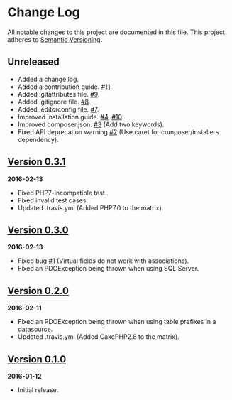 # Change Log
All notable changes to this project are documented in this file.
This project adheres to [Semantic Versioning](http://semver.org/).

## Unreleased
- Added a change log.
- Added a contribution guide. [#11](https://github.com/chinpei215/cakephp-eager-loader/pull/11).
- Added .gitattributes file. [#9](https://github.com/chinpei215/cakephp-eager-loader/pull/9).
- Added .gitignore file. [#8](https://github.com/chinpei215/cakephp-eager-loader/pull/8).
- Added .editorconfig file. [#7](https://github.com/chinpei215/cakephp-eager-loader/pull/7).
- Improved installation guide. [#4](https://github.com/chinpei215/cakephp-eager-loader/pull/4), [#10](https://github.com/chinpei215/cakephp-eager-loader/pull/10).
- Improved composer.json. [#3](https://github.com/chinpei215/cakephp-eager-loader/pull/3) (Add two keywords).
- Fixed API deprecation warning [#2](https://github.com/chinpei215/cakephp-eager-loader/pull/2) (Use caret for composer/installers dependency).

## [Version 0.3.1](https://github.com/chinpei215/cakephp-eager-loader/releases/tag/0.3.1)
**2016-02-13**
- Fixed PHP7-incompatible test.
- Fixed invalid test cases.
- Updated .travis.yml (Added PHP7.0 to the matrix).

## [Version 0.3.0](https://github.com/chinpei215/cakephp-eager-loader/releases/tag/0.3.0)
**2016-02-13**
- Fixed bug [#1](https://github.com/chinpei215/cakephp-eager-loader/issues/1) (Virtual fields do not work with associations).
- Fixed an PDOException being thrown when using SQL Server.

## [Version 0.2.0](https://github.com/chinpei215/cakephp-eager-loader/releases/tag/0.2.0)
**2016-02-11**
- Fixed an PDOException being thrown when using table prefixes in a datasource.
- Updated .travis.yml (Added CakePHP2.8 to the matrix).

## [Version 0.1.0](https://github.com/chinpei215/cakephp-eager-loader/releases/tag/0.1.0)
**2016-01-12**
- Initial release.
